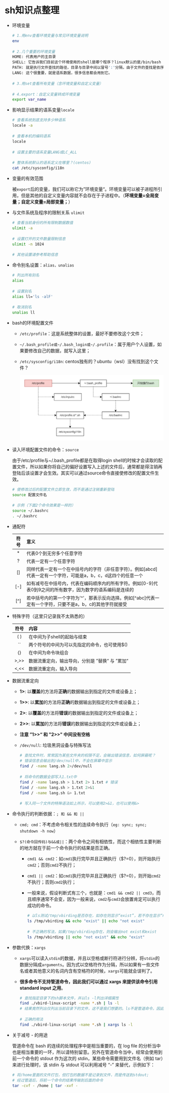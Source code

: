 # sh知识点整理

- 环境变量

  ```sh
  # 1.用env查看环境变量与常见环境变量说明
  env
  
  # 2.几个重要的环境变量
  HOME: 代表用户的主目录
  SHELL: 它告诉我们目前这个环境使用的shell是哪个程序？linux默认的是/bin/bash
  PATH: 就是执行文件查找的路径，目录与目录中间以冒号':'分隔，由于文件的查找是依序由PATH的变量内的目录来查询，所以目录的顺序也是重要的。
  LANG: 这个很重要，就是语系数据，很多信息都会用到它。
  
  # 3.用set查看所有变量（含环境变量和自定义变量）
  
  # 4.export：自定义变量转成环境变量
  export var_name
  ```

  

- 影响显示结果的语系变量`locale`

  ```sh
  # 查看系统到底支持多少种语系
  locale -a
  
  # 查看本机的编码语系
  locale
  
  # 设置主要的语系变量LANG或LC_ALL
  
  # 整体系统默认的语系定义在哪里？(centos)
  cat /etc/sysconfig/i18n
  ```

  

- 变量的有效范围

  被`export`后的变量，我们可以称它为”环境变量“。环境变量可以被子进程所引用，但是其他的自定义变量内容就不会存在于子进程中。（**环境变量=全局变量；自定义变量=局部变量；**）

  

- 与文件系统及程序的限制关系 `ulimit`

  ```sh
  # 查看当前身份的所有限制数据数值
  ulimit -a
  
  # 设置打开的文件数量限制信息
  ulimit -n 1024
  
  # 其他设置请参考帮助信息
  ```



- 命令别名设置：`alias，unalias`

  ```sh
  # 列出所有别名
  alias
  
  # 设置别名
  alias ll='ls -alF'
  
  # 取消别名
  unalias ll
  ```

  

- bash的环境配置文件

  - `/etc/profile`：这是系统整体的设置，最好不要修改这个文件；

  - `~/.bash_profile或~/.bash_login或~/.profile`：属于用户个人设置，如果要修改自己的数据，就写入这里；

  - `/etc/sysconfig/i18n`: centos独有的？ubuntu（wsl）没有找到这个文件？

    ![bash读取流程](./img/login-shell配置文件读取流程.drawio.png)



- 读入环境配置文件的命令：`source`

  由于/etc/profile与~/.bash_profile都是在取得login shell的时候才会读取的配置文件，所以如果你将自己的偏好设置写入上述的文件后，通常都是得注销再登陆后该设置才会生效。其实可以通过source命令直接使修改的配置文件生效。

  ```sh
  # 使修改过后的配置文件立即生效，而不是通过注销重新登陆
  source 配置文件名
  
  # 示例（下面2个命令效果是一样的）
  source ~/.bashrc
  . ~/.bashrc
  ```

  

- 通配符

  | 符号 | 意义                                                         |
  | :--: | ------------------------------------------------------------ |
  |  *   | 代表0个到无穷多个任意字符                                    |
  |  ?   | 代表一定有一个任意字符                                       |
  |  []  | 同样代表一定有一个在中括号内的字符（非任意字符）。例如[abcd]代表一定有一个字符，可能是a，b，c，d这四个的任意一个 |
  | [-]  | 如有减号在中括号内，代表在编码顺序内的所有字符。例如[0-9]代表0到9之间的所有数字，因为数字的语系编码是连续的 |
  | [^]  | 若中括号内的第一个字符为'^'，那表示反向选择。例如[\^abc]代表一定有一个字符，只要不是a，b，c的其他字符就接受 |

- 特殊字符（这里只记录我不太熟悉的）

  | 符号 | 内容                                            |
  | :--: | ----------------------------------------------- |
  | ( )  | 在中间为子shell的起始与结束                     |
  |  ``  | 两个符号的中间为可以先指定的命令，也可使用$()   |
  |  {}  | 在中间为命令块组合                              |
  | >,>> | 数据流重定向，输出导向，分别是 ”替换“ 与 ”累加“ |
  | <,<< | 数据流重定向，输入导向                          |



- 数据流重定向

  - **1>**:  以**覆盖**的方法将**正确**的数据输出到指定的文件或设备上；

  - **1>>**:  以**累加**的方法将**正确**的数据输出到指定的文件或设备上；

  - **2>**:  以**覆盖**的方法将**错误**的数据输出到指定的文件或设备上；

  - **2>>**:  以**累加**的方法将**错误**的数据输出到指定的文件或设备上；

  - **注意 ”1>>“ 和 "2>>" 中间没有空格**

  - `/dev/null`: 垃圾黑洞设备与特殊写法

    ```sh
    # 查找文件时，常常因为某些文件夹的权限不足，会输出错误信息，如何屏蔽呢？
    # 错误信息会输出到/dev/null中，不会在屏幕中显示
    find / -name lang.sh 2>/dev/null
    
    # 将命令的数据全部写入1.txt中
    find / -name lang.sh > 1.txt 2> 1.txt # 错误
    find / -name lang.sh > 1.txt 2>&1
    find / -name lang.sh &> 1.txt
    
    # 写入同一个文件的特殊语法如上所示，可以使用2>&1，也可以使用&>
    ```

    

- 命令执行的判断依据：`; 和 && 和 ||`

  - `cmd; cmd`：不考虑命令相关性的连续命令执行（`eg: sync; sync; shutdown -h now`）

  - `$?(命令回传码)与&&或||`：两个命令之间有相依性，而这个相依性主要判断的地方就在于前一个命令执行的结果是否正确。

    - `cmd1 && cmd2`：如`cmd1`执行完毕并且正确执行（$?=0），则开始执行`cmd2`；否则`cmd2`不执行；

    - `cmd1 || cmd2`：如`cmd1`执行完毕并且正确执行（$?=0），则开始`cmd2`不执行；否则`cmd2`执行；

    - 一般来说，假设判断式有三个，也就是：`cmd1 && cmd2 || cmd3`，而且顺序通常不会变，因为一般来说，`cmd2`与`cmd3`会放置肯定可以执行成功的命令。

      ```sh
      # 以ls测试/tmp/vbirding是否存在，如存在则显示“exist”，若不存在显示“not exist”
      ls /tmp/vbirding && echo "exist" || echo "not exist"
      
      # 不正确的写法，如果/tmp/vbirding存在，则会输出not exist和exist
      ls /tmp/vbirding || echo "not exist" && echo "exist"
      ```

      

- 参数代换：`xargs`

  - `xargs`可以读入`stdin`的数据，并且以空格或断行符进行分辨，将`stdin`的数据分隔成`arguments`。因为式以空格符作为分隔，所以如果有一些文件名或者其他意义的名词内含有空格符的时候，`xargs`可能就会误判了。
  
  - **很多命令不支持管道命令，因此我们可以通过 xargs 来提供该命令引用 standard input 之用**。
  
    ```sh
    # 查找指定目录下的sh脚本文件，并以ls -l列出详细属性
    find ./vbird-linux-script -name *.sh | ls -l
    # 结果竟然列出仅列出当前目录下的文件，这不是我们想要的。ls不是管道命令，因此不能接收管道参数
    
    # 正确的用法
    find ./vbird-linux-script -name *.sh | xargs ls -l
    ```
  
    

- 关于减号 - 的用途

  管道命令在 bash 的连续的处理程序中是相当重要的，在 log file 的分析当中也是相当重要的一环，所以请特别留意。另外在管道命令当中，经常会使用到前一个命令的 stdout 作为这次的 stdin，某些命令需要用到文件名（例如 tar）来进行处理时，该 stdin 与 stdout 可以利用减号 “-” 来替代，示例如下：

  ```sh
  # 将/home里面的文件打包，但打包的数据不是记录到文件，而是传送到stdout;
  # 经过管道后，将前一个命令的结果传输到后面的命令
  tar -cvf - /home | tar -xvf -
  ```

  